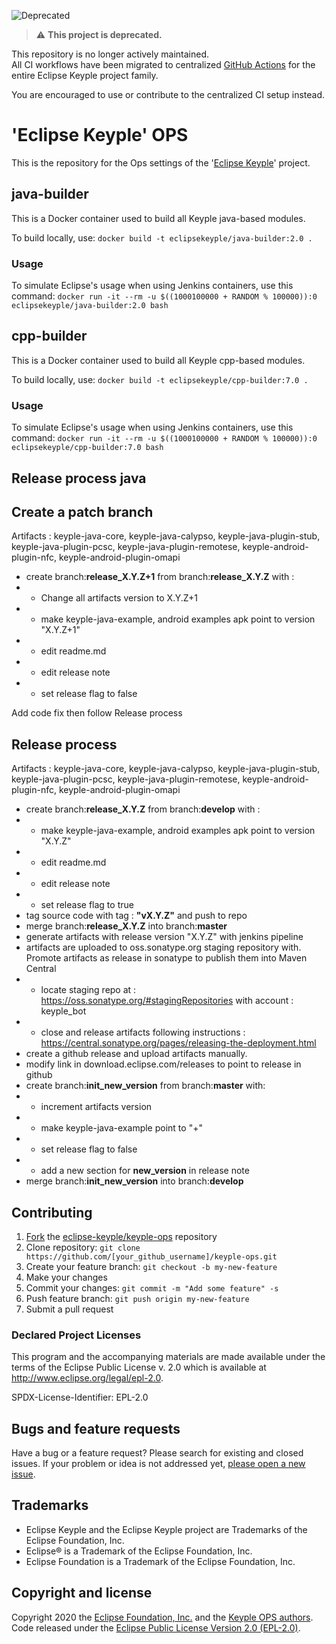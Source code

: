![Deprecated](https://img.shields.io/badge/status-deprecated-red)

> ⚠️ **This project is deprecated.**

This repository is no longer actively maintained.  
All CI workflows have been migrated to centralized [GitHub Actions](https://github.com/eclipse-keyple/keyple-actions)
for the entire Eclipse Keyple project family.

You are encouraged to use or contribute to the centralized CI setup instead.

# 'Eclipse Keyple' OPS   

This is the repository for the Ops settings of the '[Eclipse Keyple](https://keyple.org/)' project.

## java-builder

This is a Docker container used to build all Keyple java-based modules.

To build locally, use:
`docker build -t eclipsekeyple/java-builder:2.0 .`

### Usage
To simulate Eclipse's usage when using Jenkins containers, use this command:
`docker run -it --rm -u $((1000100000 + RANDOM % 100000)):0 eclipsekeyple/java-builder:2.0 bash`


## cpp-builder

This is a Docker container used to build all Keyple cpp-based modules.

To build locally, use:
`docker build -t eclipsekeyple/cpp-builder:7.0 .`


### Usage
To simulate Eclipse's usage when using Jenkins containers, use this command:
`docker run -it --rm -u $((1000100000 + RANDOM % 100000)):0 eclipsekeyple/cpp-builder:7.0 bash`


Release process java
--------------------

## Create a patch branch

Artifacts : keyple-java-core, keyple-java-calypso, keyple-java-plugin-stub, keyple-java-plugin-pcsc, keyple-java-plugin-remotese, keyple-android-plugin-nfc, keyple-android-plugin-omapi

* create branch:**release_X.Y.Z+1** from branch:**release_X.Y.Z** with :
* * Change all artifacts version to X.Y.Z+1
* * make keyple-java-example, android examples apk point to version "X.Y.Z+1"
* * edit readme.md
* * edit release note
* * set release flag to false

Add code fix then follow Release process

## Release process

Artifacts : keyple-java-core, keyple-java-calypso, keyple-java-plugin-stub, keyple-java-plugin-pcsc, keyple-java-plugin-remotese, keyple-android-plugin-nfc, keyple-android-plugin-omapi

* create branch:**release_X.Y.Z** from branch:**develop** with :
* * make keyple-java-example, android examples apk point to version "X.Y.Z"
* * edit readme.md
* * edit release note
* * set release flag to true
* tag source code with tag : **"vX.Y.Z"** and push to repo
* merge branch:**release_X.Y.Z** into branch:**master**
* generate artifacts with release version "X.Y.Z" with jenkins pipeline
* artifacts are uploaded to oss.sonatype.org staging repository with. Promote artifacts as release in sonatype to publish them into Maven Central
* * locate staging repo at : https://oss.sonatype.org/#stagingRepositories with account : keyple_bot
* * close and release artifacts following instructions : https://central.sonatype.org/pages/releasing-the-deployment.html
* create a github release and upload artifacts manually.
* modify link in download.eclipse.com/releases to point to release in github
* create branch:**init_new_version** from branch:**master**  with:
* * increment artifacts version
* * make keyple-java-example point to "+"
* * set release flag to false
* * add a new section for **new_version** in release note
* merge branch:**init_new_version** into branch:**develop** 

## Contributing

1. [Fork](https://help.github.com/articles/fork-a-repo/) the [eclipse-keyple/keyple-ops](https://github.com/eclipse-keyple/keyple-ops) repository
2. Clone repository: `git clone https://github.com/[your_github_username]/keyple-ops.git`
3. Create your feature branch: `git checkout -b my-new-feature`
4. Make your changes
5. Commit your changes: `git commit -m "Add some feature" -s`
6. Push feature branch: `git push origin my-new-feature`
7. Submit a pull request

### Declared Project Licenses

This program and the accompanying materials are made available under the terms
of the Eclipse Public License v. 2.0 which is available at
http://www.eclipse.org/legal/epl-2.0.

SPDX-License-Identifier: EPL-2.0

## Bugs and feature requests

Have a bug or a feature request? Please search for existing and closed issues. If your problem or idea is not addressed yet, [please open a new issue](https://github.com/eclipse-keyple/keyple-ops/issues/new).

## Trademarks

* Eclipse Keyple and the Eclipse Keyple project are Trademarks of the Eclipse Foundation, Inc.
* Eclipse® is a Trademark of the Eclipse Foundation, Inc.
* Eclipse Foundation is a Trademark of the Eclipse Foundation, Inc.

## Copyright and license

Copyright 2020 the [Eclipse Foundation, Inc.](https://www.eclipse.org) and the [Keyple OPS authors](https://github.com/eclipse-keyple/keyple-ops/graphs/contributors). 
Code released under the [Eclipse Public License Version 2.0 (EPL-2.0)](https://github.com/eclipse-keyple/keyple-website/blob/src/LICENSE).
